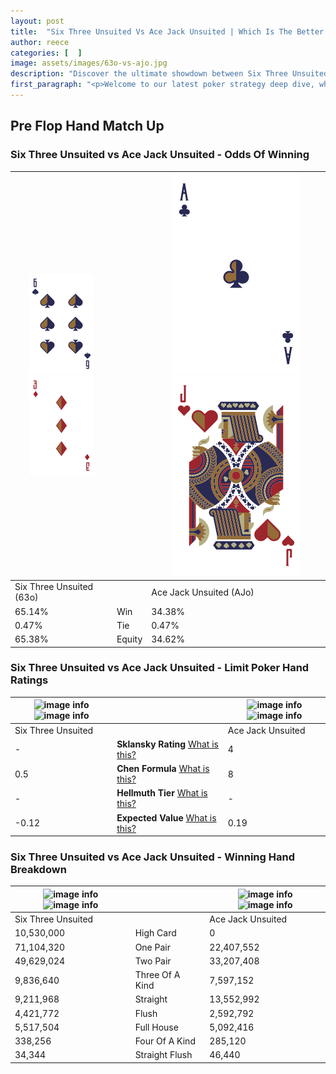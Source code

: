 ```yaml
---
layout: post
title:  "Six Three Unsuited Vs Ace Jack Unsuited | Which Is The Better Hand In Poker? A Complete Guide"
author: reece
categories: [  ]
image: assets/images/63o-vs-ajo.jpg
description: "Discover the ultimate showdown between Six Three Unsuited and Ace Jack Unsuited in poker! Uncover the odds, strategies, and scenarios where one hand triumphs over the other. Get ready to up your poker game with this thrilling analysis."
first_paragraph: "<p>Welcome to our latest poker strategy deep dive, where we're pitting two distinct hands against each other in a high-stakes showdown: Six Three Unsuited vs Ace Jack Unsuited.</p><p>In the dynamic world of poker, every decision counts, and knowing which hand holds the upper hand is key to your success at the table.</p><p>In this article, we'll dissect these two hands, explore the scenarios where one dominates the other, and equip you with the knowledge to make strategic choices that can tip the odds in your favor.</p><p>Get ready to unravel the intriguing dynamics of these poker hands and elevate your game to new heights.</p>"
---
```




[comment]: # (sp0)

## Pre Flop Hand Match Up

<div class="table hand-ratings" markdown="1"> 



### Six Three Unsuited vs Ace Jack Unsuited - Odds Of Winning


    
| ![image info](assets/images/hand1/6.png) ![image info](assets/images/hand1/3o.png) |  | ![image info](assets/images/hand2/a.png) ![image info](assets/images/hand2/jo.png) |
| -------- | -------- | -------- |
| Six Three Unsuited (63o) |  | Ace Jack Unsuited (AJo) |
| 65.14% | Win | 34.38% |
| 0.47% | Tie | 0.47% |
| 65.38% | Equity | 34.62% |




[comment]: # (sp1)



### Six Three Unsuited vs Ace Jack Unsuited - Limit Poker Hand Ratings


    
| ![image info](https://www.riverpairs.com/assets/images/hand1/6.png) ![image info](https://www.riverpairs.com/assets/images/hand1/3o.png) |  | ![image info](https://www.riverpairs.com/assets/images/hand2/a.png) ![image info](https://www.riverpairs.com/assets/images/hand2/jo.png) |
| -------- | -------- | -------- |
| Six Three Unsuited |  | Ace Jack Unsuited |
| - | **Sklansky Rating** [What is this?](/sklansky-rating-explained) | 4 |
| 0.5 | **Chen Formula** [What is this?](/chen-formula-explained) | 8 |
| - | **Hellmuth Tier** [What is this?](/Hellmuth-tier-explained) | - |
| -0.12 | **Expected Value** [What is this?](/expected-value-explained) | 0.19 |




[comment]: # (sp2)



### Six Three Unsuited vs Ace Jack Unsuited - Winning Hand Breakdown


    
| ![image info](https://www.riverpairs.com/assets/images/hand1/6.png) ![image info](https://www.riverpairs.com/assets/images/hand1/3o.png) |  | ![image info](https://www.riverpairs.com/assets/images/hand2/a.png) ![image info](https://www.riverpairs.com/assets/images/hand2/jo.png) |
| -------- | -------- | -------- |
| Six Three Unsuited |  | Ace Jack Unsuited |
| 10,530,000 | High Card | 0 |
| 71,104,320 | One Pair | 22,407,552 |
| 49,629,024 | Two Pair | 33,207,408 |
| 9,836,640 | Three Of A Kind | 7,597,152 |
| 9,211,968 | Straight | 13,552,992 |
| 4,421,772 | Flush | 2,592,792 |
| 5,517,504 | Full House | 5,092,416 |
| 338,256 | Four Of A Kind | 285,120 |
| 34,344 | Straight Flush | 46,440 |




[comment]: # (sp3)



</div>

[comment]: # (sp4)



[comment]: # (sp5)

